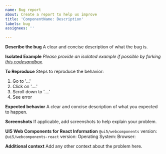 ```yaml
---
name: Bug report
about: Create a report to help us improve
title: 'ComponentName: Description'
labels: bug
assignees: ''

---
```


**Describe the bug**
A clear and concise description of what the bug is.

**Isolated Example**
*Please provide an isolated example if possible by forking [this codesandbox](https://codesandbox.io/s/ui5-webcomponents-react-template-29l34).*

**To Reproduce**
Steps to reproduce the behavior:
1. Go to '...'
2. Click on '....'
3. Scroll down to '....'
4. See error

**Expected behavior**
A clear and concise description of what you expected to happen.

**Screenshots**
If applicable, add screenshots to help explain your problem.

**UI5 Web Components for React Information**
`@ui5/webcomponents` version:
`@ui5/webcomponents-react` version:
Operating System:
Browser:

**Additional context**
Add any other context about the problem here.
